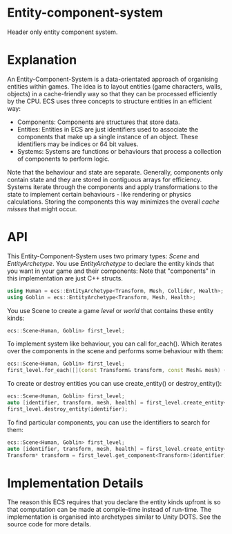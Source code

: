 # Entity-component-system
Header only entity component system. 

# Explanation
An Entity-Component-System is a data-orientated approach of organising entities within games. The idea is to layout entities (game characters, walls, objects) in a cache-friendly way so that they can be processed efficiently by the CPU. ECS uses three concepts to structure entities in an efficient way:

- Components: Components are structures that store data.
- Entities: Entities in ECS are just identifiers used to associate the components that make up a single instance of an object. These identifiers may be indices or 64 bit values.
- Systems: Systems are functions or behaviours that process a collection of components to perform logic.

Note that the behaviour and state are separate. Generally, components only contain state and they are stored in contiguous arrays for efficiency. Systems iterate through the components and apply transformations to the state to implement certain behaviours - like rendering or physics calculations. Storing the components this way minimizes the overall *cache misses* that might occur.

# API

This Entity-Component-System uses two primary types: *Scene* and *EntityArchetype*. You use *EntityArchetype* to declare the entity kinds that you want in your game and their components:
Note that "components" in this implementation are just C++ structs.

```C++
using Human = ecs::EntityArchetype<Transform, Mesh, Collider, Health>;
using Goblin = ecs::EntityArchetype<Transform, Mesh, Health>;
```

You use Scene to create a game *level* or *world* that contains these entity kinds:

```C++
ecs::Scene<Human, Goblin> first_level;
```

To implement system like behaviour, you can call for_each(). Which iterates over the components in the scene and performs some behaviour with them: 

```C++
ecs::Scene<Human, Goblin> first_level;
first_level.for_each([](const Transform& transform, const Mesh& mesh) { render(transform, mesh); });
```
To create or destroy entities you can use create_entity() or destroy_entity():

```C++
ecs::Scene<Human, Goblin> first_level;
auto [identifier, transform, mesh, health] = first_level.create_entity<Goblin>();
first_level.destroy_entity(identifier);
```

To find particular components, you can use the identifiers to search for them:

```C++
ecs::Scene<Human, Goblin> first_level;
auto [identifier, transform, mesh, health] = first_level.create_entity<Goblin>();
Transform* transform = first_level.get_component<Transform>(identifier);
```

# Implementation Details
The reason this ECS requires that you declare the entity kinds upfront is so that computation can be made at compile-time instead of run-time. The implementation is organised into archetypes similar to Unity DOTS. See the source code for more details. 

